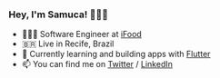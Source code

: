 ### Hey, I'm Samuca! 🙋🏾‍♂️

- 👨🏾‍💻 Software Engineer at [iFood](https://www.ifood.com.br)
- 🇧🇷 Live in Recife, Brazil
- 🚀 Currently learning and building apps with [Flutter](https://flutter.dev)
- 📫 You can find me on [Twitter](https://twitter.com/samuelematias) / [LinkedIn](https://www.linkedin.com/in/samuelematias/)

<!--
**samuelematias/samuelematias** is a ✨ _special_ ✨ repository because its `README.md` (this file) appears on your GitHub profile.

Here are some ideas to get you started:

- 🔭 I’m currently working on ...
- 🌱 I’m currently learning ...
- 👯 I’m looking to collaborate on ...
- 🤔 I’m looking for help with ...
- 💬 Ask me about ...
- 📫 How to reach me: ...
- 😄 Pronouns: ...
- ⚡ Fun fact: ...

### Hi there 🙋🏾‍♂️

My name is **Samuel** (*but you can call me **Samuca***).</br>
I'm a software engineer at [iFood](https://www.ifood.com.br) in Recife, PE 🏖 .

- 🔭 I’m currently working on things that involve [Flutter](https://flutter.dev) and its ecosystem.
- 🌱 I’m currently learning about [Flutter](https://flutter.dev) and its ecosystem, how can I share my knowledge in a more accessible way (*e.g. for disabled person*) and how can I have a healthier and more balanced life.
- 👯 I’m looking to collaborate on open source projects and points that help to have more diversity in the IT area and in our lives.
- 👨🏾‍🏫 I try to help with my knowledge and my experience, so that I can help people not to go through the same problems that I did.
- 💬 Ask me about [Flutter](https://flutter.dev), [React Native](https://reactnative.dev), or better, [*how can I help you?*](mailto:hi@samuelematias.com?subject=[GitHub]%20Hi%20Samuca!).
- 📫 How to reach me: [Twitter](https://twitter.com/samuelematias) / [LinkedIn](https://www.linkedin.com/in/samuelematias/).
- 😄 Pronouns: [he/him/his](http://pronoun.is/he).
- ⚡ Fun fact: When I turn on the camera flashlight, I pronounce the word *"Lumos"* and when I turn off the camera flashlight, I pronounce the word *"Nox"* ***#HP***.
-->

